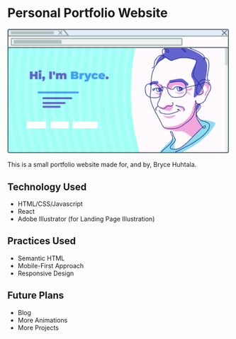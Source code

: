 # Personal Portfolio Website

<img src="/src/jpg/PorfolioWebsiteScreenshot-Small.jpg" alt="Screenshot of Website" width="500"/>

This is a small portfolio website made for, and by, Bryce Huhtala.

## Technology Used

-   HTML/CSS/Javascript
-   React
-   Adobe Illustrator (for Landing Page Illustration)

## Practices Used

-   Semantic HTML
-   Mobile-First Approach
-   Responsive Design

## Future Plans

-   Blog
-   More Animations
-   More Projects
